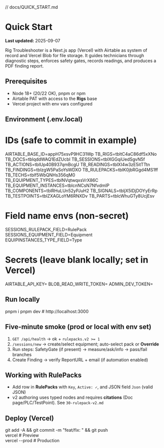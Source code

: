 // docs/QUICK_START.md
# Quick Start
**Last updated:** 2025-09-07

Rig Troubleshooter is a Next.js app (Vercel) with Airtable as system of record and Vercel Blob for file storage. It guides technicians through diagnostic steps, enforces safety gates, records readings, and produces a PDF finding report.

## Prerequisites
- Node 18+ (20/22 OK), pnpm or npm
- Airtable PAT with access to the **Rigs** base
- Vercel project with env vars configured

## Environment (.env.local)
# IDs (safe to commit in example)
AIRTABLE_BASE_ID=appH75xsvP9HC31Wp
TB_RIGS=tbltC4aC86df5xXNo
TB_DOCS=tblqddWAQ1EdZUcbI
TB_SESSIONS=tblXGGqiUedSgvN5f
TB_ACTIONS=tblUp40B937qmBcgU
TB_READINGS=tblXI4w3zE5itTTtn
TB_FINDINGS=tblzgW5PaSoYsWDXO
TB_RULEPACKS=tblK0jbRGgd4MS1ff
TB_TECHS=tblf5WbQNHs356qM0
TB_EQUIPMENT_TYPES=tblNVqtwqxsVrX86C
TB_EQUIPMENT_INSTANCES=tblcnNCsN7NfvdmIP
TB_COMPONENTS=tblRHuLUn52yPJuH2
TB_SIGNALS=tbljX5lDjDOYyErRp
TB_TESTPOINTS=tblZXAGLoYM6RNXDv
TB_PARTS=tblcWhuGTy8UcjEsv

# Field name envs (non-secret)
SESSIONS_RULEPACK_FIELD=RulePack
SESSIONS_EQUIPMENT_FIELD=Equipment
EQUIPINSTANCES_TYPE_FIELD=Type

# Secrets (leave blank locally; set in Vercel)
AIRTABLE_API_KEY=
BLOB_READ_WRITE_TOKEN=
ADMIN_DEV_TOKEN=

## Run locally
pnpm i
pnpm dev   # http://localhost:3000

## Five-minute smoke (prod or local with env set)
1) `GET /api/health` → ok + `rulepacks.v2 >= 1`
2) `/sessions/new` → create/select equipment; auto-select pack or **Override**
3) Run steps: SafetyGate (if present) → measure/ask/info → pass/fail branches
4) Create Finding → verify ReportURL + email (if automation enabled)

## Working with RulePacks
- Add row in **RulePacks** with `Key`, `Active: ✓`, and JSON field `Json` (valid JSON)
- v2 authoring uses typed nodes and requires **citations** (Doc page/PLC/TestPoint). See `30-rulepack-v2.md`

## Deploy (Vercel)
git add -A && git commit -m "feat/fix: <message>" && git push  
vercel          # Preview  
vercel --prod   # Production
